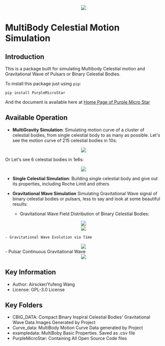 <center><img src='https://github.com/Airscker/Purple-Micro-Star/blob/Web/imgs/PMS.png?raw=true'></center>

# MultiBody Celestial Motion Simulation

## Introduction

This is a package built for simulating Multibody Celestial motion and Gravitational Wave of Pulsars or Binary Celestial Bodies.

To install this package just using `pip`:
```
pip install PurpleMicroStar
```
And the document is available here at [Home Page of Purple Micro Star](https://airscker.github.io/Purple-Micro-Star/)

## Available Operation
- **MultiGravity Simulation**:
	Simulating motion curve of a cluster of celestial bodies, from single celestial body to as many as possible. Let's see the motion curve of 215 celestial bodies in 10s:

<center><img src='https://github.com/Airscker/Purple-Micro-Star/blob/Web/imgs/215_0.01_1e3.png?raw=true'></center>

Or Let's see 6 celestial bodies in 1e6s:

<center><img src='https://github.com/Airscker/Purple-Micro-Star/blob/Web/imgs/6_10_1e5.png?raw=true'></center>

- **Single Celestial Simulation**:
	Building single celestial body and give out its properties, including Roche Limit and others
- **Gravitational Wave Simulation**
	Simulating Gravitational Wave signal of binary celestial bodies or pulsars, less to say and look at some beautiful results:
	
	- Gravitational Wave Field Distribution of Binary Celestial Bodies:
<center><img src='https://github.com/Airscker/Purple-Micro-Star/blob/Web/imgs/gw1.png?raw=true'></center>
<center><img src='https://github.com/Airscker/Purple-Micro-Star/blob/Web/imgs/gw2.png?raw=true'></center>

	- Gravitational Wave Evolution via Time
<center><img src='https://github.com/Airscker/Purple-Micro-Star/blob/Web/imgs/CBIG.png?raw=true'></center>
	- Pulsar Continuous Gravitational Wave
<center><img src='https://github.com/Airscker/Purple-Micro-Star/blob/Web/imgs/CWW.png?raw=true'></center>


## Key Information
- Author: Airscker/Yufeng Wang
- License: GPL-3.0 License

## Key Folders
- CBIG_DATA: Compact Binary Inspiral Celestial Bodies' Gravitational Wave Data Images Generated by Project
- Curve_data: MultiBody Motion Curve Data generated by Project
- exampledata: MultiBoby Basic Properties. Saved as .csv file
- PurpleMicroStar: Containing All Open Source Code files